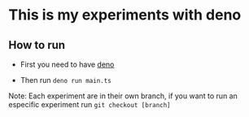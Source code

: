 # This is my experiments with deno

## How to run

- First you need to have [deno](https://deno.land/)

- Then run `deno run main.ts`

Note: Each experiment are in their own branch, if you want to run an especific experiment run `git checkout [branch]`
